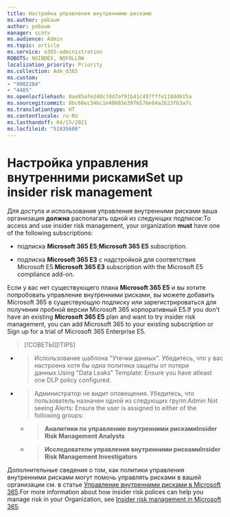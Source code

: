 ```yaml
---
title: Настройка управления внутренними рисками
ms.author: pebaum
author: pebaum
manager: scotv
ms.audience: Admin
ms.topic: article
ms.service: o365-administration
ROBOTS: NOINDEX, NOFOLLOW
localization_priority: Priority
ms.collection: Adm_O365
ms.custom:
- "9002284"
- "4405"
ms.openlocfilehash: 8ae85afe240c7dd7af91b41c497fffe118dd615a
ms.sourcegitcommit: 8bc60ec34bc1e40685e3976576e04a2623f63a7c
ms.translationtype: HT
ms.contentlocale: ru-RU
ms.lasthandoff: 04/15/2021
ms.locfileid: "51835608"
---
```

# <a name="set-up-insider-risk-management"></a><span data-ttu-id="fca36-102">Настройка управления внутренними рисками</span><span class="sxs-lookup"><span data-stu-id="fca36-102">Set up insider risk management</span></span>

<span data-ttu-id="fca36-103">Для доступа и использования управления внутренними рисками ваша организация **должна** располагать одной из следующих подписок:</span><span class="sxs-lookup"><span data-stu-id="fca36-103">To access and use insider risk management, your organization **must** have one of the following subscriptions:</span></span>

- <span data-ttu-id="fca36-104">подписка **Microsoft 365 E5**;</span><span class="sxs-lookup"><span data-stu-id="fca36-104">**Microsoft 365 E5** subscription.</span></span>

- <span data-ttu-id="fca36-105">подписка **Microsoft 365 E3** с надстройкой для соответствия Microsoft E5.</span><span class="sxs-lookup"><span data-stu-id="fca36-105">**Microsoft 365 E3** subscription with the Microsoft E5 compliance add-on.</span></span>

<span data-ttu-id="fca36-106">Если у вас нет существующего плана **Microsoft 365 E5** и вы хотите попробовать управление внутренними рисками, вы можете добавить Microsoft 365 в существующую подписку или зарегистрироваться для получения пробной версии Microsoft 365 корпоративный E5.</span><span class="sxs-lookup"><span data-stu-id="fca36-106">If you don't have an existing **Microsoft 365 E5** plan and want to try insider risk management, you can add Microsoft 365 to your existing subscription or Sign up for a trial of Microsoft 365 Enterprise E5.</span></span>

> <span data-ttu-id="fca36-107">[!СОВЕТЫ]</span><span class="sxs-lookup"><span data-stu-id="fca36-107">[!TIPS]</span></span>
- > <span data-ttu-id="fca36-108">Использование шаблона "Утечки данных". Убедитесь, что у вас настроена хотя бы одна политика защиты от потери данных.</span><span class="sxs-lookup"><span data-stu-id="fca36-108">Using "Data Leaks" Template: Ensure you have atleast one DLP policy configured.</span></span>
- > <span data-ttu-id="fca36-109">Администратор не видит оповещения. Убедитесь, что пользователь назначен одной из следующих групп:</span><span class="sxs-lookup"><span data-stu-id="fca36-109">Admin Not seeing Alerts: Ensure the user is assigned to either of the following groups:</span></span>
    - ><span data-ttu-id="fca36-110">**Аналитики по управлению внутренними рисками**</span><span class="sxs-lookup"><span data-stu-id="fca36-110">**Insider Risk Management Analysts**</span></span>
    - ><span data-ttu-id="fca36-111">**Исследователи управления внутренними рисками**</span><span class="sxs-lookup"><span data-stu-id="fca36-111">**Insider Risk Management Investigators**</span></span>

<span data-ttu-id="fca36-112">Дополнительные сведения о том, как политики управления внутренними рисками могут помочь управлять рисками в вашей организации см. в статье [Управление внутренними рисками в Microsoft 365](https://go.microsoft.com/fwlink/?linkid=2123907).</span><span class="sxs-lookup"><span data-stu-id="fca36-112">For more information about how insider risk polices can help you manage risk in your Organization, see [Insider risk management in Microsoft 365](https://go.microsoft.com/fwlink/?linkid=2123907).</span></span>
